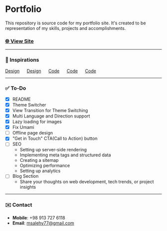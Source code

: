 # Portfolio

This repository is source code for my portfolio site. It's created to be representation of my skills, projects and accomplishments.

### [🌐 View Site](https://mohammad-salehi.vercel.app/)

---

### 🙏 Inspirations

[Design](https://dribbble.com/shots/14013010-Folio-Designer-Portfolio-Kit-Animation)
&nbsp;&nbsp;&nbsp;&nbsp;
[Design](https://dribbble.com/shots/422424-Skills-Dark)
&nbsp;&nbsp;&nbsp;&nbsp;
[Code](https://codepen.io/sergiopedercini/pen/jmKdbj)
&nbsp;&nbsp;&nbsp;&nbsp;
[Code](https://dev.to/joeattardi/let-s-make-a-css-cube-1fed)
&nbsp;&nbsp;&nbsp;&nbsp;
[Code](https://minhvo.is-a.dev/react-theme-switch-animation/)

---

### ✅ To-Do

- [x] README
- [x] Theme Switcher
- [x] View Transition for Theme Switching
- [x] Multi Language and Direction support
- [x] Lazy loading for images
- [x] Fix Umami
- [ ] Offline page design
- [x] "Get in Touch" CTA(Call to Action) button
- [ ] SEO
  - Setting up server-side rendering
  - Implementing meta tags and structured data
  - Creating a sitemap
  - Optimizing performance
  - Setting up analytics
- [ ] Blog Section
  - Share your thoughts on web development, tech trends, or project insights

---

### ✉️ Contact

- **Mobile**: +98 913 727 6118
- **Email**: msalehy77@gmail.com
